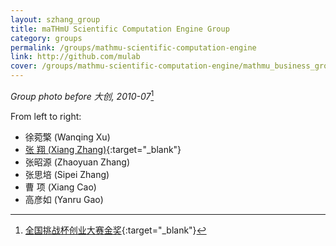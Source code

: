 ```yaml
---
layout: szhang_group
title: maTHmU Scientific Computation Engine Group
category: groups
permalink: /groups/mathmu-scientific-computation-engine
link: http://github.com/mulab
cover: /groups/mathmu-scientific-computation-engine/mathmu_business_group.jpg
---
```


*Group photo before 大创, 2010-07*[^1]

From left to right:
* 徐菀檠 (Wanqing Xu)
* [张 翔 (Xiang Zhang)](http://www.szhang.net){:target="_blank"}
* 张昭源 (Zhaoyuan Zhang)
* 张思培 (Sipei Zhang)
* 曹 项 (Xiang Cao)
* 高彦如 (Yanru Gao)

[^1]: [全国挑战杯创业大赛金奖](http://news.tsinghua.edu.cn/publish/news/4205/2011/20110225232541875190560/20110225232541875190560_.html){:target="_blank"}
